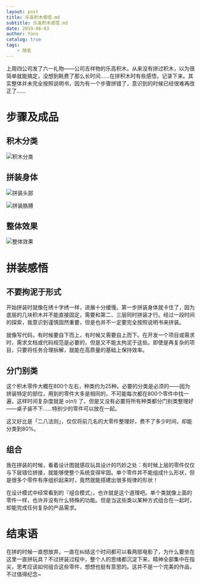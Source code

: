 ```yaml
---
layout: post
title: 乐高积木感悟.md
subtitle: 乐高积木感悟.md
date: 2019-06-03
author: Yano
catalog: true
tags:
    - 随笔
---
```



上周四公司发了六一礼物——公司吉祥物的乐高积木。从来没有拼过积木，以为很简单就能搞定，没想到耗费了那么长时间……在拼积木时有些感悟，记录下来。其实整体并未完全按照说明书，因为有一个步骤拼错了，意识到的时候已经很难再改正了……

# 步骤及成品

## 积木分类

![积木分类](http://yano.oss-cn-beijing.aliyuncs.com/2019-06-03-140750.jpg)

## 拼装身体

![拼装头部](http://yano.oss-cn-beijing.aliyuncs.com/2019-06-03-140955.jpg)

![拼装胳膊](http://yano.oss-cn-beijing.aliyuncs.com/2019-06-03-141102.jpg)

## 整体效果

![整体效果](http://yano.oss-cn-beijing.aliyuncs.com/2019-06-03-141135.jpg)

# 拼装感悟

## 不要拘泥于形式

开始拼装时就像在绣十字绣一样，进展十分缓慢。第一步拼装身体就卡住了，因为底层的几块积木并不能直接固定，需要和第二、三层同时拼装才行。经过一段时间的探索，我意识到谨慎固然重要，但是也并不一定要完全按照说明书来拼装。

就像写代码，有时候要自下而上，有时候又需要自上而下。在开发一个项目或需求时，需求文档或代码规范是必要的，但是又不能太拘泥于这些。即使是再复杂的项目，只要将任务合理拆解，就能在高质量的基础上保持效率。

## 分门别类

这个积木零件大概在800个左右，种类约为25种。必要的分类是必须的——因为拼装特定的部位，用到的零件大多是相同的，不可能每次都在800个零件中找一遍，这样时间复杂度就是 o(n!) 了。但是又没有必要将所有种类都分门别类整理好——桌子装不下……特别少的零件可以放在一起。

这又好比是「二八法则」，仅仅将前几名的大零件整理好，费不了多少时间，却能分类到80%。

## 组合

我在拼装的时候，看着设计图就感叹玩具设计的巧妙之处：有时候上层的零件仅仅与下层错位拼接，就能够使整个系统变得牢固。单个零件并不能组成什么形状，但是很多个零件有序组织起来时，竟然就能搭建出很多规律的形状！

在设计模式中经常看到的『组合模式』，也许就是这个道理吧。单个类就像上面的零件一样，也许并没有什么特殊的功能。但是当这些类以某种方式组合在一起时，却能完成任何复杂的产品需求。

# 结束语

在拼的时候一直想放弃，一直在纠结这个时间都可以看两部电影了，为什么要坐在这里一直拼玩具？不过拼装过程中，整个人的思绪都沉淀下来，精神全部集中在指尖，思考应该如何组合这些零件，想想也挺有意思的。这并不是一个完美的作品，不过值得纪念~
